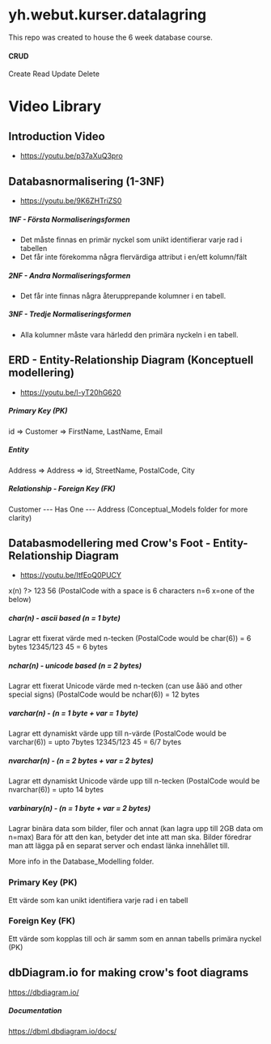 # yh.webut.kurser.datalagring
This repo was created to house the 6 week database course. 

#### CRUD
Create
Read
Update
Delete

# Video Library

## Introduction Video
* https://youtu.be/p37aXuQ3pro

## Databasnormalisering (1-3NF)
* https://youtu.be/9K6ZHTriZS0

##### 1NF - Första Normaliseringsformen
* Det måste finnas en primär nyckel som unikt identifierar varje rad i tabellen
* Det får inte förekomma några flervärdiga attribut i en/ett kolumn/fält
##### 2NF - Andra Normaliseringsformen
* Det får inte finnas några återupprepande kolumner i en tabell.
##### 3NF - Tredje Normaliseringsformen
* Alla kolumner måste vara härledd den primära nyckeln i en tabell.

## ERD - Entity-Relationship Diagram (Konceptuell modellering)
* https://youtu.be/l-yT20hG620

##### Primary Key (PK)
id => Customer => FirstName, LastName, Email

##### Entity 
Address => Address =>  id, StreetName, PostalCode, City

##### Relationship - Foreign Key (FK)
Customer --- Has One --- Address
(Conceptual_Models folder for more clarity)

## Databasmodellering med Crow's Foot - Entity-Relationship Diagram
* https://youtu.be/ItfEoQ0PUCY

x(n) ?> 123 56 (PostalCode with a space is 6 characters n=6 x=one of the below)

##### char(n) - ascii based (n = 1 byte) 
Lagrar ett fixerat värde med n-tecken
(PostalCode would be char(6)) = 6 bytes
12345/123 45 = 6 bytes
##### nchar(n) - unicode based (n = 2 bytes)
Lagrar ett fixerat Unicode värde med n-tecken
(can use åäö and other special signs)
(PostalCode would be nchar(6)) = 12 bytes
##### varchar(n) - (n = 1 byte + var = 1 byte)
Lagrar ett dynamiskt värde upp till n-värde
(PostalCode would be varchar(6)) = upto 7bytes
12345/123 45 = 6/7 bytes
##### nvarchar(n) - (n = 2 bytes + var = 2 bytes)
Lagrar ett dynamiskt Unicode värde upp till n-tecken
(PostalCode would be nvarchar(6)) = upto 14 bytes
##### varbinary(n) - (n = 1 byte + var = 2 bytes)
Lagrar binära data som bilder, filer och annat 
(kan lagra upp till 2GB data om n=max)
Bara för att den kan, betyder det inte att man ska.
Bilder föredrar man att lägga på en separat server och endast
länka innehållet till. 

More info in the Database_Modelling folder.

### Primary Key (PK)
Ett värde som kan unikt identifiera varje rad i en tabell
### Foreign Key (FK)
Ett värde som kopplas till och är samm som en annan tabells primära nyckel (PK)

## dbDiagram.io for making crow's foot diagrams
https://dbdiagram.io/
##### Documentation
https://dbml.dbdiagram.io/docs/